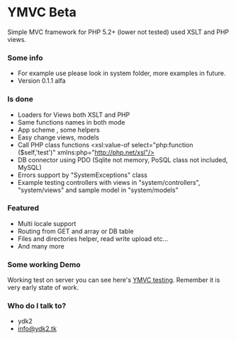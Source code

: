 # YMVC Beta #

Simple MVC framework for PHP 5.2+ (lower not tested) used XSLT and PHP views.

### Some info ###

* For example use please look in system folder, more examples in future.
* Version 0.1.1 alfa

### Is done ###

* Loaders for Views both XSLT and PHP
* Same functions names in both mode
* App scheme , some helpers
* Easy change views, models 
* Call PHP class functions <!-- language: lang-xml --><xsl:value-of select="php:function ($self,'test')"  xmlns:php="http://php.net/xsl"/>
* DB connector using PDO (Sqlite not memory, PoSQL class not included, MySQL)
* Errors support by "SystemExceptions" class 
* Example testing controllers with views in "system/controllers", "system/views" and sample model in "system/models"

### Featured ###

* Multi locale support
* Routing from GET and array or DB table
* Files and directories helper, read write upload etc...
* And many more

### Some working Demo  

Working test on server you can see here's  [YMVC testing](http://ymvc.ydk2.tk/). 
Remember it is very early state of work.

### Who do I talk to? ###

* ydk2
* info@ydk2.tk